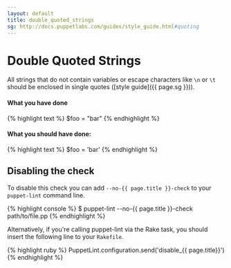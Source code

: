 ```yaml
---
layout: default
title: double_quoted_strings
sg: http://docs.puppetlabs.com/guides/style_guide.html#quoting
---
```


# Double Quoted Strings

All strings that do not contain variables or escape characters like `\n` or
`\t` should be enclosed in single quotes ([style guide]({{ page.sg }})).

#### What you have done
{% highlight text %}
  $foo = "bar"
{% endhighlight %}

#### What you should have done:
{% highlight text %}
  $foo = 'bar'
{% endhighlight %}

## Disabling the check

To disable this check you can add `--no-{{ page.title }}-check` to your
`puppet-lint` command line.

{% highlight console %}
$ puppet-lint --no-{{ page.title }}-check path/to/file.pp
{% endhighlight %}

Alternatively, if you're calling puppet-lint via the Rake task, you should
insert the following line to your `Rakefile`.

{% highlight ruby %}
PuppetLint.configuration.send('disable_{{ page.title}}')
{% endhighlight %}
